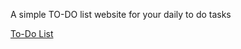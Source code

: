 A simple TO-DO list website for your daily to do tasks

[To-Do List](https://to-do-list-sage-tau.vercel.app/)
